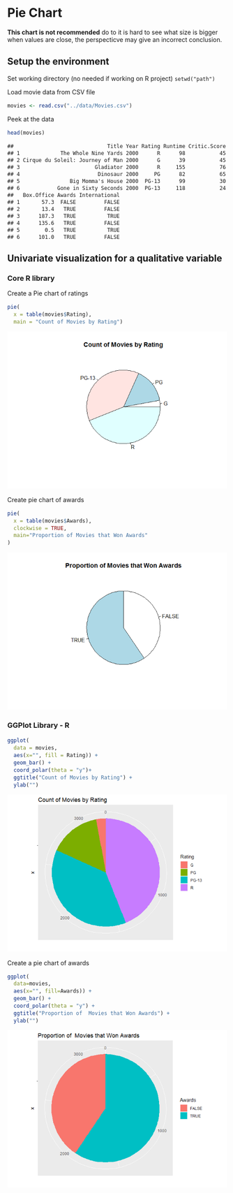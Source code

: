 # Pie Chart

**This chart is not recommended** do to it is hard to see what size is bigger when values are close, the perspecticve may give an incorrect conclusion.

## Setup the environment

Set working directory (no needed if working on R project)
`setwd("path")`

Load movie data from CSV file

``` r
movies <- read.csv("../data/Movies.csv")
```

Peek at the data

``` r
head(movies)
```

    ##                              Title Year Rating Runtime Critic.Score
    ## 1             The Whole Nine Yards 2000      R      98           45
    ## 2 Cirque du Soleil: Journey of Man 2000      G      39           45
    ## 3                        Gladiator 2000      R     155           76
    ## 4                         Dinosaur 2000     PG      82           65
    ## 5                Big Momma's House 2000  PG-13      99           30
    ## 6            Gone in Sixty Seconds 2000  PG-13     118           24
    ##   Box.Office Awards International
    ## 1       57.3  FALSE         FALSE
    ## 2       13.4   TRUE         FALSE
    ## 3      187.3   TRUE          TRUE
    ## 4      135.6   TRUE         FALSE
    ## 5        0.5   TRUE          TRUE
    ## 6      101.0   TRUE         FALSE

## Univariate visualization for a qualitative variable

### Core R library

Create a Pie chart of ratings

``` r
pie(
  x = table(movies$Rating),
  main = "Count of Movies by Rating")
```

![](../../images/statistics/pie_chart_1.png)

Create pie chart of awards

``` r
pie(
  x = table(movies$Awards),
  clockwise = TRUE,
  main="Proportion of Movies that Won Awards"
)
```

![](../../images/statistics/pie_chart_2.png)

### GGPlot Library - R

``` r
ggplot(
  data = movies,
  aes(x="", fill = Rating)) + 
  geom_bar() + 
  coord_polar(theta = "y")+
  ggtitle("Count of Movies by Rating") +
  ylab("")
```

![](../../images/statistics/pie_chart_3.png)

Create a pie chart of awards

``` r
ggplot(
  data=movies,
  aes(x="", fill=Awards)) +
  geom_bar() +
  coord_polar(theta = "y") +
  ggtitle("Proportion of  Movies that Won Awards") +
  ylab("")
```

![](../../images/statistics/pie_chart_4.png)